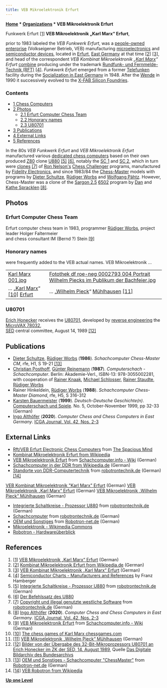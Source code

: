 ```yaml
---
title: VEB Mikroelektronik Erfurt
---
```

**[Home](Home "Home") \* [Organizations](Organizations "Organizations") \* VEB Mikroelektronik Erfurt**



 [](http://www.robotrontechnik.de/index.htm?/html/standorte/mme.htm) Funkwerk Erfurt <a id="cite-note-1" href="#cite-ref-1">[1]</a> 
**VEB Mikroelektronik „Karl Marx“ Erfurt**,  

prior to 1983 labeled the *VEB Funkwerk Erfurt*, was a [people-owned enterprise](https://en.wikipedia.org/wiki/Volkseigener_Betrieb) (Volkseigener Betrieb, VEB) manufacturing [microelectronics](https://en.wikipedia.org/wiki/Microelectronics) and [semiconductor devices](https://en.wikipedia.org/wiki/Semiconductor_device), located in [Erfurt](https://en.wikipedia.org/wiki/Erfurt), [East Germany](https://en.wikipedia.org/wiki/East_Germany) at that time <a id="cite-note-2" href="#cite-ref-2">[2]</a> <a id="cite-note-3" href="#cite-ref-3">[3]</a>, and head of the correspondent *VEB Kombinat Mikroelektronik „[Karl Marx](https://en.wikipedia.org/wiki/Karl_Marx)“ Erfurt* [combine](https://en.wikipedia.org/wiki/Combine_%28enterprise%29) producing under the trademark [Rundfunk- und Fernmelde-Technik (RFT)](http://de.wikipedia.org/wiki/Rundfunk-_und_Fernmelde-Technik) <a id="cite-note-4" href="#cite-ref-4">[4]</a>. *Funkwerk Erfurt* emerged from a former [Telefunken](https://en.wikipedia.org/wiki/Telefunken) facility during the [Socialization in East Germany](https://en.wikipedia.org/wiki/History_of_East_Germany#Political_developments) in 1948. After the [Wende](https://en.wikipedia.org/wiki/Die_Wende) in 1990 it successively evolved to the [X-FAB Silicon Foundries](https://en.wikipedia.org/wiki/X-Fab). 



### Contents


* [1 Chess Computers](#chess-computers)
* [2 Photos](#photos)
	+ [2.1 Erfurt Computer Chess Team](#erfurt-computer-chess-team)
	+ [2.2 Honorary names](#honorary-names)
	+ [2.3 U80701](#u80701)
* [3 Publications](#publications)
* [4 External Links](#external-links)
* [5 References](#references)






In the 80s *VEB Funkwerk Erfurt* and *VEB Mikroelektronik Erfurt* manufactured various [dedicated chess computers](Dedicated_Chess_Computers "Dedicated Chess Computers") based on their own produced [Z80](Z80 "Z80") clone [U880](https://en.wikipedia.org/wiki/U880) <a id="cite-note-5" href="#cite-ref-5">[5]</a> <a id="cite-note-6" href="#cite-ref-6">[6]</a>, notably the [SC 1](SC_1 "SC 1") and [SC 2](SC_2 "SC 2"), which in turn were [clones](Category:Clone "Category:Clone") <a id="cite-note-7" href="#cite-ref-7">[7]</a> of [Ron Nelson's](Ron_Nelson "Ron Nelson") [Chess Challenger](Chess_Challenger "Chess Challenger") programs, manufactured by [Fidelity Electronics](Fidelity_Electronics "Fidelity Electronics"), and since 1983/84 the [Chess-Master](Chess-Master "Chess-Master") models with programs by [Dieter Schultze](Dieter_Schultze "Dieter Schultze"), [Rüdiger Worbs](R%C3%BCdiger_Worbs "Rüdiger Worbs") and [Wolfgang Pähtz](Wolfgang_P%C3%A4htz "Wolfgang Pähtz"). However, Chess-Master was a clone of the [Sargon 2.5](Chafitz_ARB_Sargon_2.5 "Chafitz ARB Sargon 2.5") [6502](6502 "6502") program by [Dan](Dan_Spracklen "Dan Spracklen") and [Kathe Spracklen](Kathe_Spracklen "Kathe Spracklen") <a id="cite-note-8" href="#cite-ref-8">[8]</a>. 



## Photos


### Erfurt Computer Chess Team


 [](http://www.schach-computer.info/wiki/index.php/VEB_Mikroelektronik_Erfurt) 
Erfurt computer chess team in 1983, programmer [Rüdiger Worbs](R%C3%BCdiger_Worbs "Rüdiger Worbs"), project leader Holger Faltermeier  
and chess consultant IM (Bernd ?) Stein <a id="cite-note-9" href="#cite-ref-9">[9]</a>



### Honorary names


were frequently added to the VEB actual names. VEB Mikroelektronik ...





|  |  |
| --- | --- |
| [Karl Marx 001.jpg](File:Karl_Marx_001.jpg) | [Fotothek df roe-neg 0002793 004 Portrait Wilhelm Piecks im Publikum der Bachfeier.jpg](File:Fotothek_df_roe-neg_0002793_004_Portrait_Wilhelm_Piecks_im_Publikum_der_Bachfeier.jpg) |
|  ... „[Karl Marx](https://en.wikipedia.org/wiki/Karl_Marx)“ <a id="cite-note-10" href="#cite-ref-10">[10]</a> [Erfurt](https://en.wikipedia.org/wiki/Erfurt) |  ... „[Wilhelm Pieck](https://en.wikipedia.org/wiki/Wilhelm_Pieck)“ [Mühlhausen](https://en.wikipedia.org/wiki/M%C3%BChlhausen) <a id="cite-note-11" href="#cite-ref-11">[11]</a> |


### U80701


 [](http://www.robotron-vax.de/U80701/U80701.htm) 
[Erich Honecker](https://en.wikipedia.org/wiki/Erich_Honecker) receives the [U80701](https://en.wikipedia.org/wiki/U80701), developed by [reverse engineering](https://en.wikipedia.org/wiki/Reverse_engineering) the [MicroVAX 78032](VAX#MicroVAX "VAX"),  
[SED](https://en.wikipedia.org/wiki/Socialist_Unity_Party_of_Germany) central committee, August 14, 1989 <a id="cite-note-12" href="#cite-ref-12">[12]</a>



## Publications


* [Dieter Schultze](Dieter_Schultze "Dieter Schultze"), [Rüdiger Worbs](R%C3%BCdiger_Worbs "Rüdiger Worbs") (**1986**). *Schachcomputer Chess-Master CM*, rfe, H1, S 19-21 <a id="cite-note-13" href="#cite-ref-13">[13]</a>
* [Christian Posthoff](Christian_Posthoff "Christian Posthoff"), [Günter Reinemann](G%C3%BCnter_Reinemann "Günter Reinemann") (**1987**). *Computerschach - Schachcomputer*. Berlin: Akademie-Verl., ISBN-13: 978-3055002281, with cooperation of [Rainer Knaak](https://en.wikipedia.org/wiki/Rainer_Knaak), [Michael Schlosser](Michael_Schlosser "Michael Schlosser"), [Rainer Staudte](Rainer_Staudte "Rainer Staudte"), [Rüdiger Worbs](R%C3%BCdiger_Worbs "Rüdiger Worbs")
* Rainer Hinkeldein, [Rüdiger Worbs](R%C3%BCdiger_Worbs "Rüdiger Worbs") (**1988**). *Schachcomputer Chess-Master Diamond*, rfe, H5, S 316-312
* [Karsten Bauermeister](Karsten_Bauermeister "Karsten Bauermeister") (**1999**). *Deutsch-Deutsche Geschichte(n)*. [Computerschach und Spiele](Computerschach_und_Spiele "Computerschach und Spiele"). No. 5, October-November 1999, pp 32-33 (German)
* [Ingo Althöfer](Ingo_Alth%C3%B6fer "Ingo Althöfer") (**2020**). *Computer Chess and Chess Computers in East Germany*. [ICGA Journal, Vol. 42, Nos. 2-3](ICGA_Journal#42_23 "ICGA Journal")


## External Links


* [Rft/VEB Erfurt Electronic Chess Computers](http://www.spacious-mind.com/html/rft_veb_erfurt.html) from [The Spacious Mind](The_Spacious_Mind "The Spacious Mind")
* [Kombinat Mikroelektronik Erfurt from Wikipedia](https://en.wikipedia.org/wiki/Kombinat_Mikroelektronik_Erfurt)
* [VEB Mikroelektronik Erfurt](https://www.schach-computer.info/wiki/index.php/VEB_Mikroelektronik_Erfurt) from [Schachcomputer.info - Wiki](http://www.schach-computer.info/wiki/index.php/Hauptseite_En) (German)
* [Schachcomputer in der DDR from Wikipedia.de](https://de.wikipedia.org/w/index.php?title=Schachcomputer_in_der_DDR) (German)
* [Standorte von DDR-Computertechnik](http://www.robotrontechnik.de/index.htm?/html/standorte/standorte.htm) from [robotrontechnik.de](http://www.robotrontechnik.de/index.htm?/html/internes/haupt_en.htm) (German) <a id="cite-note-14" href="#cite-ref-14">[14]</a>


 [VEB Kombinat Mikroelektronik "Karl Marx" Erfurt](http://www.robotrontechnik.de/index.htm?/html/standorte/kme.htm) (German)
 [VEB Mikroelektronik „Karl Marx“ Erfurt](http://www.robotrontechnik.de/index.htm?/html/standorte/mme.htm) (German)
 [VEB Mikroelektronik „Wilhelm Pieck“ Mühlhausen](http://www.robotrontechnik.de/index.htm?/html/standorte/mpm.htm) (German)
* [Integrierte Schaltkreise - Prozessor U880](http://www.robotrontechnik.de/index.htm?/html/komponenten/ic.htm#u880) from [robotrontechnik.de](http://www.robotrontechnik.de/index.htm?/html/internes/haupt_en.htm) (German)
* [Schachcomputer](http://www.robotrontechnik.de/index.htm?/html/computer/schach.htm) from [robotrontechnik.de](http://www.robotrontechnik.de/index.htm?/html/internes/haupt_en.htm) (German)
* [OEM und Sonstiges](http://www.robotron-net.de/sonstiges.html) from [Robotron-net.de](http://www.robotron-net.de/) (German)
* [Mikroelektronik - Wikimedia Commons](http://commons.wikimedia.org/wiki/Mikroelektronik)
* [Robotron - Hardwareüberblick](http://waste.informatik.hu-berlin.de/diplom/robotron/studienarbeit/files/hardware/hardware.html)


## References


1. <a id="cite-ref-1" href="#cite-note-1">[1]</a> [VEB Mikroelektronik „Karl Marx“ Erfurt](http://www.robotrontechnik.de/index.htm?/html/standorte/mme.htm) (German)
2. <a id="cite-ref-2" href="#cite-note-2">[2]</a> [Kombinat Mikroelektronik Erfurt from Wikipedia.de](http://de.wikipedia.org/wiki/Kombinat_Mikroelektronik_Erfurt) (German)
3. <a id="cite-ref-3" href="#cite-note-3">[3]</a> [VEB Kombinat Mikroelektronik „Karl Marx“ Erfurt](http://www.robotrontechnik.de/index.htm?/html/standorte/kme.htm) (German)
4. <a id="cite-ref-4" href="#cite-note-4">[4]</a> [Semiconductor Charts - Manufacturers and References](http://www.kytelabs.de/charts/semi/quellen.html) by Franz Hamberger
5. <a id="cite-ref-5" href="#cite-note-5">[5]</a> [Integrierte Schaltkreise - Prozessor U880](http://www.robotrontechnik.de/index.htm?/html/komponenten/ic.htm#u880) from [robotrontechnik.de](http://www.robotrontechnik.de/index.htm?/html/internes/haupt_en.htm) (German)
6. <a id="cite-ref-6" href="#cite-note-6">[6]</a> [Der Befehlssatz des U880](http://www.z1013.de/u880_befehle.html)
7. <a id="cite-ref-7" href="#cite-note-7">[7]</a> [Copyright und illegal genutzte westliche Software](http://www.robotrontechnik.de/index.htm?/html/software/software.htm) from [robotrontechnik.de](http://www.robotrontechnik.de/index.htm?/html/internes/haupt_en.htm) (German)
8. <a id="cite-ref-8" href="#cite-note-8">[8]</a> [Ingo Althöfer](Ingo_Alth%C3%B6fer "Ingo Althöfer") (**2020**). *Computer Chess and Chess Computers in East Germany*. [ICGA Journal, Vol. 42, Nos. 2-3](ICGA_Journal#42_23 "ICGA Journal")
9. <a id="cite-ref-9" href="#cite-note-9">[9]</a> [VEB Mikroelektronik Erfurt](http://www.schach-computer.info/wiki/index.php/VEB_Mikroelektronik_Erfurt) from [Schachcomputer.info - Wiki](http://www.schach-computer.info/wiki/index.php/Hauptseite_En) (German)
10. <a id="cite-ref-10" href="#cite-note-10">[10]</a> [The chess games of Karl Marx chessgames.com](http://www.chessgames.com/perl/chessplayer?pid=83456)
11. <a id="cite-ref-11" href="#cite-note-11">[11]</a> [VEB Mikroelektronik „Wilhelm Pieck“ Mühlhausen](http://www.robotrontechnik.de/index.htm?/html/standorte/mpm.htm) (German)
12. <a id="cite-ref-12" href="#cite-note-12">[12]</a> [Bilder von der Übergabe des 32-Bit-Mikroprozessors U80701 an Erich Honecker im ZK der SED, 14. August 1989](http://www.robotron-vax.de/U80701/U80701.htm), Quelle [Das Digitale Bildarchiv des Bundesarchivs](http://www.bild.bundesarchiv.de/)
13. <a id="cite-ref-13" href="#cite-note-13">[13]</a> [OEM und Sonstiges - Schachcomputer "ChessMaster"](http://www.robotron-net.de/sonstiges.html#CM) from [Robotron-net.de](http://www.robotron-net.de/) (German)
14. <a id="cite-ref-14" href="#cite-note-14">[14]</a> [VEB Robotron from Wikipedia](https://en.wikipedia.org/wiki/VEB_Robotron)

**[Up one Level](Organizations "Organizations")**







 
